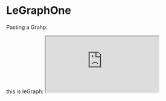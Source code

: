 # LeGraphOne
Pasting a Grahp.

this is leGraph:  <iframe src="https://docs.google.com/spreadsheets/d/e/2PACX-1vRhwVAXdr6c2SHibME1smjWBJZd6orOPhZopmUjhJudSLPE4cRENMkSHuWKN0zMTnypB7JBWZCDLIFY/pubchart?oid=1043566331&amp;format=interactive"></iframe>
